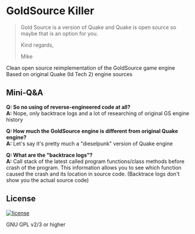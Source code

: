 # GoldSource Killer

>Gold Source is a version of Quake and Quake is open source so maybe that is an option for you.
>
>Kind regards,
>
>Mike

Clean open source reimplementation of the GoldSource game engine  
Based on original Quake (Id Tech 2) engine sources

## Mini-Q&A

**Q: So no using of reverse-engineered code at all?**  
**A:** Nope, only backtrace logs and a lot of researching of original GS engine history

**Q: How much the GoldSource engine is different from original Quake engine?**  
**A:** Let's say it's pretty much a "dieselpunk" version of Quake engine

**Q: What are the "backtrace logs"?**  
**A:** Call stack of the latest called program functions/class methods before crash of the program. 
This information allows you to see which function caused the crash and its location in source code. 
(Backtrace logs don't show you the actual source code)

## License

[![license](https://img.shields.io/github/license/BlackPhrase/GSKiller-9000.svg)](https://github.com/BlackPhrase/GSKiller-9000/blob/master/LICENSE.md)

GNU GPL v2/3 or higher